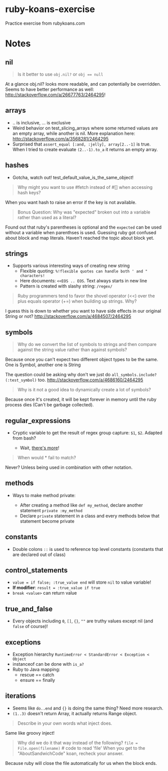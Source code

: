 # ruby-koans-exercise
Practice exercise from rubykoans.com

# Notes

## nil

> Is it better to use `obj.nil?` or `obj == null`

At a glance obj.nil? looks more readable, and can potentially be overridden. Seems to have better
performance as well: http://stackoverflow.com/a/26677763/2464295!

## arrays

- .. is inclusive, ... is exclusive
- Weird behavior on test_slicing_arrays where some returned values are an empty array,
  while another is nil. More explanation here: http://stackoverflow.com/a/3568281/2464295
- Surprised that `assert_equal [:and, :jelly], array[2..-1]` is true. When I tried to
  create evaluate `(2..-1).to_a` it returns an empty array.


## hashes

- Gotcha, watch out! test_default_value_is_the_same_object!

> Why might you want to use #fetch instead of #[] when accessing hash keys?

When you want hash to raise an error if the key is not available.

> Bonus Question: Why was "expected" broken out into a variable rather than used as a literal?

Found out that ruby's parentheses is optional and the `expected` can be used without a variable when parenthses is used.
 Guessing ruby got confused about block and map literals. Haven't reached the topic about block yet.
 
## strings

- Supports various interesting ways of creating new string
    - Flexible quoting: `%!flexible quotes can handle both ' and " characters!`
    - Here documents: `<<EOS .. EOS`. Text always starts in new line
    - Pattern is created with slashy string: `/regex/`
    
> Ruby programmers tend to favor the shovel operator (<<) over the plus equals operator (+=) when building up strings. Why?

I guess this is down to whether you want to have side effects in our original String or not?
http://stackoverflow.com/a/4684507/2464295

## symbols

> Why do we convert the list of symbols to strings and then compare against the string value rather than against symbols?

Because once you can't expect two different object types to be the same. One is Symbol, another one is String

The question could be asking why don't we just do `all_symbols.include?(:test_symbol)` too. http://stackoverflow.com/a/4686160/2464295

> Why is it not a good idea to dynamically create a lot of symbols?

Because once it's created, it will be kept forever in memory until the ruby process dies (Can't be garbage
collected).

## regular_expressions

- Cryptic variable to get the result of regex group capture: `$1`, `$2`. Adapted from bash?

    - Wait, [there's more](http://jimneath.org/2010/01/04/cryptic-ruby-global-variables-and-their-meanings.html)!

> When would * fail to match?

Never? Unless being used in combination with other notation.

## methods

- Ways to make method private:

    - After creating a method like `def my_method`, declare another statement `private :my_method`
    - Declare `private` statement in a class and every methods below that statement become private
    
## constants

- Double colons `::` is used to reference top level constants (constants that are declared out of class)

## control_statements

- `value = if false; :true_value end` will store `nil` to value variable!
- **If modifier**: `result = :true_value if true`
- `break <value>` can return value

## true_and_false

- Every objects including `0`, `[]`, `{}`, `""` are truthy values except nil (and `false` of course)!

## exceptions

- Exception hierarchy `RuntimeError < StandardError < Exception < Object`
- instanceof can be done with `is_a?`
- Ruby to Java mapping:
    - rescue == catch
    - ensure == finally
    
## iterations

- Seems like `do..end` and `{}` is doing the same thing? Need more research.
- `(1..3)` doesn't return Array, it actually returns Range object.

> Describe in your own words what inject does.

Same like groovy inject!

> Why did we do it that way instead of the following?
`file = File.open(filename)`
\# code to read 'file'
When you get to the "AboutSandwichCode" koan, recheck your answer.

Because ruby will close the file automatically for us when the block ends.